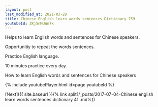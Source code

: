 ```yaml
---
layout: post
last_modified_at: 2021-03-29
title: Chinese English learn words sentences Dictionary 759 
youtubeId: ZKj5nMUWn7k
---
```

 
 
Helps to learn English words and sentences for Chinese speakers.

Opportunitiy to repeat the words sentences. 

Practice English language. 
 
10 minutes practice every day. 
 
How to learn English words and sentences for Chinese speakers 
 
{% include youtubePlayer.html id=page.youtubeId %}
 
 
[Next]({{ site.baseurl }}{% link  split1/_posts/2017-07-04-Chinese english learn words sentences dictionary 41 .md%})
 
